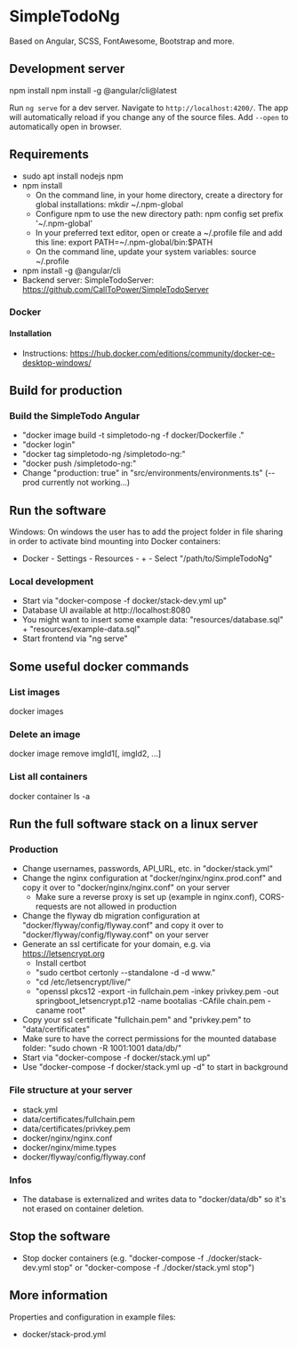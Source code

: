 # SimpleTodoNg

Based on Angular, SCSS, FontAwesome, Bootstrap and more.

## Development server

npm install
npm install -g @angular/cli@latest

Run `ng serve` for a dev server. Navigate to `http://localhost:4200/`. The app will automatically reload if you change any of the source files. Add `--open` to automatically open in browser.

## Requirements

- sudo apt install nodejs npm
- npm install
    - On the command line, in your home directory, create a directory for global installations: mkdir ~/.npm-global
    - Configure npm to use the new directory path: npm config set prefix '~/.npm-global'
    - In your preferred text editor, open or create a ~/.profile file and add this line: export PATH=~/.npm-global/bin:$PATH
    - On the command line, update your system variables: source ~/.profile
- npm install -g @angular/cli
- Backend server: SimpleTodoServer: https://github.com/CallToPower/SimpleTodoServer

### Docker

#### Installation

- Instructions: https://hub.docker.com/editions/community/docker-ce-desktop-windows/

## Build for production

### Build the SimpleTodo Angular

- "docker image build -t simpletodo-ng -f docker/Dockerfile ."
- "docker login"
- "docker tag simpletodo-ng <dockerName>/simpletodo-ng:<version>"
- "docker push <dockerName>/simpletodo-ng:<version>"
- Change "production: true" in "src/environments/environments.ts" (--prod currently not working...)

## Run the software

Windows: On windows the user has to add the project folder in file sharing in order to activate bind mounting into Docker containers:

- Docker - Settings - Resources - + - Select "/path/to/SimpleTodoNg"

### Local development

- Start via "docker-compose -f docker/stack-dev.yml up"
- Database UI available at http://localhost:8080
- You might want to insert some example data: "resources/database.sql" + "resources/example-data.sql"
- Start frontend via "ng serve"

## Some useful docker commands

### List images

docker images

### Delete an image

docker image remove imgId1[, imgId2, ...]

### List all containers

docker container ls -a

## Run the full software stack on a linux server

### Production

- Change usernames, passwords, API_URL, etc. in "docker/stack.yml"
- Change the nginx configuration at "docker/nginx/nginx.prod.conf" and copy it over to "docker/nginx/nginx.conf" on your server
    - Make sure a reverse proxy is set up (example in nginx.conf), CORS-requests are not allowed in production
- Change the flyway db migration configuration at "docker/flyway/config/flyway.conf" and copy it over to "docker/flyway/config/flyway.conf" on your server
- Generate an ssl certificate for your domain, e.g. via https://letsencrypt.org
    - Install certbot
    - "sudo certbot certonly --standalone -d <yourDomain> -d www.<yourDomain>"
    - "cd /etc/letsencrypt/live/<yourDomain>"
    - "openssl pkcs12 -export -in fullchain.pem -inkey privkey.pem -out springboot_letsencrypt.p12 -name bootalias -CAfile chain.pem -caname root"
- Copy your ssl certificate "fullchain.pem" and "privkey.pem" to "data/certificates"
- Make sure to have the correct permissions for the mounted database folder: "sudo chown -R 1001:1001 data/db/"
- Start via "docker-compose -f docker/stack.yml up"
- Use "docker-compose -f docker/stack.yml up -d" to start in background

### File structure at your server

- stack.yml
- data/certificates/fullchain.pem
- data/certificates/privkey.pem
- docker/nginx/nginx.conf
- docker/nginx/mime.types
- docker/flyway/config/flyway.conf

### Infos

- The database is externalized and writes data to "docker/data/db" so it's not erased on container deletion.

## Stop the software

- Stop docker containers (e.g. "docker-compose -f ./docker/stack-dev.yml stop" or "docker-compose -f ./docker/stack.yml stop")

## More information

Properties and configuration in example files:

* docker/stack-prod.yml
